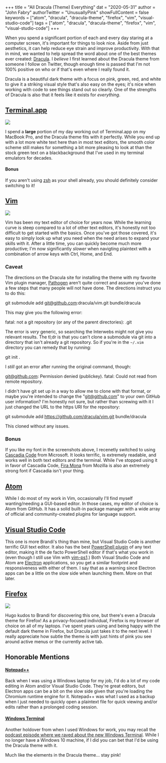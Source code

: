 +++
title = "All Dracula (Theme) Everything"
dat = "2020-05-31"
author = "John Fabry"
authorTwitter = "UnusuallyPink"
showFullContent = false
keywords = ["atom", "dracula", "dracula-theme", "firefox", "vim", "visual-studio-code"]
tags = ["atom", "dracula", "dracula-theme", "firefox", "vim", "visual-studio-code"]
+++

When you spend a significant portion of each and every day staring at a computer screen, it's important for things to look nice. Aside from just aesthetics, it can help reduce eye strain and improve productivity. With that in mind, we wanted to help spread the word about one of the best themes ever created: [Dracula](https://draculatheme.com/). I _believe_ I first learned about the Dracula theme from someone I follow on Twitter, though enough time is passed that I'm not 100% positive on who or if that's even where I really found it.

Dracula is a beautiful dark theme with a focus on pink, green, red, and white to give it a striking visual style that's also easy on the eyes; it's nice when working with code to see things stand out so clearly. One of the strengths of Dracula is also that it feels like it exists for _everything_.

## [Terminal.app](https://draculatheme.com/terminal)

![](/images/AllDraculaThemeEverything_terminal.png)

I spend a **large** portion of my day working out of Terminal.app on my MacBook Pro, and the Dracula theme fits with it perfectly. While you end up with a lot more white text here than in most text editors, the smooth color scheme still makes for something a bit more pleasing to look at than the stock green text on a blackbackground that I've used in my terminal emulators for decades.

#### Bonus

If you aren't using [zsh](https://www.zsh.org/) as your shell already, you should definitely consider switching to it!

## [Vim](https://draculatheme.com/vim)

![](/images/AllDraculaThemeEverything_vim.png)

Vim has been my text editor of choice for years now. While the learning curve is steep compared to a lot of other text editors, it's honestly not too difficult to get started with the basics. Once you've got those covered, it's easy to simply look up what you need when the need arises to expand your skills with it. After a little time, you can quickly become much more productive; I'm now significantly _slower_ when navigting plaintext with a combination of arrow keys with Ctrl, Home, and End.

### Caveat

The directions on the Dracula site for installing the theme with my favorite Vim plugin manager, [Pathogen](https://github.com/tpope/vim-pathogen) aren't quite correct and assume you've done a few steps that many people will not have done. The directions instruct you to do this:

git submodule add git@github.com:dracula/vim.git bundle/dracula

This may give you the following error:

fatal: not a git repository (or any of the parent directories): .git

The error is _very_ generic, so searching the Interwebs might not give you relevant results. The tl;dr is that you can't clone a submodule via git into a directory that isn't already a git repository. So if you're in the `~/.vim` directory you can remedy that by running:

git init .

I _still_ got an error after running the original command, though:

git@github.com: Permission denied (publickey).
fatal: Could not read from remote repository.

I didn't have git set up in a way to allow me to clone with that format, or maybe you're intended to change the "git@github.com" to your own GitHub user information? I'm honestly not sure, but rather than screwing with it I just changed the URL to the https URI for the repository:

git submodule add https://github.com/dracula/vim.git bundle/dracula

This cloned without any issues.

### Bonus

If you like my font in the screenshots above, I recenetly switched to using [Cascadia Code](https://github.com/microsoft/cascadia-code) from Microsoft. It looks terrific, is extremely readable, and works well in both text editors and the terminal. While I've stopped using it in favor of Cascadia Code, [Fira Mona](https://mozilla.github.io/Fira/) from Mozilla is also an extremely strong font if Cascadia isn't your thing.

## [Atom](https://draculatheme.com/atom)

While I do most of my work in Vim, occasionally I'll find myself wanting/needing a GUI-based editor. In those cases, my editor of choice is Atom from GitHub. It has a solid built-in package manager with a wide array of official and community-created plugins for language support.

## [Visual Studio Code](https://draculatheme.com/visual-studio-code)

This one is more Brandi's thing than mine, but Visual Studio Code is another terrific GUI text editor. It also has the best [PowerShell plugin](https://marketplace.visualstudio.com/items?itemName=ms-vscode.PowerShell) of any text editor, making it the de facto PowerShell editor if that's what you work in (even though I still use Vim with [vim-ps1](https://github.com/PProvost/vim-ps1).) Both Visual Studio Code and Atom are [Electron](https://www.electronjs.org/) applications, so you get a similar footprint and responsiveness with either of them. I say that as a warning since Electron apps can be a little on the slow side when launching them. More on that later.

## [Firefox](https://draculatheme.com/firefox)

![](/images/AllDraculaThemeEverything_image-asset.png)

Hugo kudos to Brandi for discovering this one, but there's even a Dracula theme for Firefox! As a privacy-focused individual, Firefox is my browser of choice on all of my laptops. I've spent years using and being happy with the default dark theme in Firefox, but Dracula just takes it to the next level. I really appreciate how subtle the theme is with just hints of pink you see around active menus or the currently active tab.

## Honorable Mentions

#### [Notepad++](https://draculatheme.com/notepad-plus-plus)

Back when I was using a Windows laptop for my job, I'd do a lot of my code editing in Atom and/or Visual Studio Code. They're great editors, but Electron apps can be a bit on the slow side given that you're loading the Chromium runtime engine for it. Notepad++ was what I used as a backup when I just needed to quickly open a plaintext file for quick viewing and/or edits rather than a prolonged coding session.

#### [Windows Terminal](https://draculatheme.com/windows-terminal)

Another holdover from when I used Windows for work, you may recall the [podcast episode where we raved about the new Windows Terminal](https://www.unusually.pink/podcast/episode-6-huzzah-hobbies). While I no longer have a Windows 10 machine, if I did you can bet that I'd be using the Dracula theme with it.

Much like the elements in the Dracula theme... stay pink!
